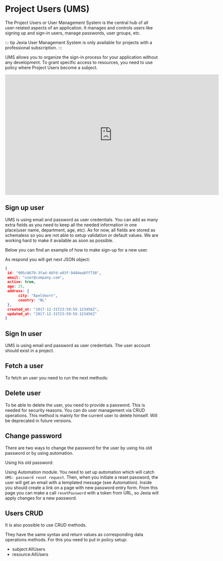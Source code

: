 # Project Users (UMS)
The Project Users or User Management System is the central hub of all user-related aspects of an application. It manages and controls users like signing up and sign-in users, manage passwords, user groups, etc. 

::: tip
Jexia User Management System is only available for projects with a professional subscription.
:::

UMS allows you to organize the sign-in process for your application without any development. To grant specific access to resources, you need to use policy where Project Users become a subject. 

<iframe width="700" height="394" src="https://www.youtube.com/embed/ZjffXZDuoGk" frameborder="0" allow="accelerometer; autoplay; encrypted-media; gyroscope; picture-in-picture" allowfullscreen></iframe>  

## Sign up user
UMS is using email and password as user credentials. You can add as many extra fields as you need to keep all the needed information in one place(user name, department, age, etc). As for now, all fields are stored as schemaless so you are not able to setup validation or default values. We are working hard to make it available as soon as possible. 

Below you can find an example of how to make sign-up for a new user. 

<CodeSwitcher :languages="{js:'JavaScript',bash:'cURL'}">
<template v-slot:js>

``` js
import { jexiaClient, UMSModule } from "jexia-sdk-js";  

const ums = new UMSModule();   
jexiaClient().init({    
  projectID: "your-project-id"
}, ums); 

const user = await ums.signUp({    
  email: "user@company.com",    
  password: "my_password", 
  age: 25, 
  address: { 
      city: "Apeldoorn",
      country: "NL"
  }
});  
```

</template>
<template v-slot:bash>

``` bash
curl -X POST -d '{
  "email": "user@company.com",
  "password": "my_password",
  "age": 25, 
  "address": { 
      "city": "Apeldoorn",
      "country": "NL"
   }
}' "https://$PROJECT_ID.app.jexia.com/ums/signup" | jq .
```

Below you can find possible errors:

|Code | Description|
|-----|------------|
201 | User created successfully. The response contains the full user (except the password) including default fields.
400 | Bad request. The request was somehow malformed and was not executed.
409 | User is already registered.
500 | There is an internal error

</template>
</CodeSwitcher>

As respond you will get next JSON object:
``` json
{  
 id: "005c8679-3fad-46fd-a93f-9484ea8ff738",
 email: "user@company.com", 
 active: true,
 age: 25,
 address: { 
      city: "Apeldoorn",
      country: "NL"
 }, 
 created_at: "2017-12-31T23:59:59.123456Z", 
 updated_at: "2017-12-31T23:59:59.123456Z"
}

```

## Sign In user
UMS is using email and password as user credentials. The user account should exist in a project.

<CodeSwitcher :languages="{js:'JavaScript',bash:'cURL'}">
<template v-slot:js>

``` js
import { jexiaClient, UMSModule } from "jexia-sdk-js";  

const ums = new UMSModule();   
jexiaClient().init({    
  projectID: "your-project-id",    
}, ums); 

const user = await ums.signIn({    
  email: 'Elon@tesla.com',    
  password: 'secret-password',    
  default: true,   
  alias: 'Elon Musk'  
});  

dom.dataset('rockets', 'Elon Mask').select();  
dom.dataset('rockets').select();  
```
Additional optional options:
* default - if true, this user account will be used for all further data operations by default
* alias - account alias. You can use it to clarify which account is going to be used to perform data operation

::: tip
With the JS SDK there is a possibility to do sign in with many users and run requests with different users. For this, you need to use an alias. If you did not specify under which user to run query, the SDK will use user with **default:true**.   
:::

</template>
<template v-slot:bash>

``` bash
export UMS_TOKEN=`curl -X POST -d '{
  "method":"ums",
  "email":"'"$TEST_USER"'",
  "password":"'"$TEST_USER_PSW"'"
}' "https://$PROJECT_ID.app.jexia.com/auth" | jq -r .access_token`
```

</template>
</CodeSwitcher>

## Fetch a user
To fetch an user you need to run the next methods:

<CodeSwitcher :languages="{js:'JavaScript',bash:'cURL'}">
<template v-slot:js>

``` js
// via alias
const user = await ums.getUser('Elon Musk'); 
// via email 
const user = await ums.getUser('elon@tesla.com'); 
```
</template>
<template v-slot:bash>

``` bash
curl 
-H "Authorization: Bearer $UMS_TOKEN"
-X GET "https://$PROJECT_ID.app.jexia.com/ums/user/" | jq .
```

</template>
</CodeSwitcher>

 
## Delete user
To be able to delete the user, you need to provide a password. This is needed for security reasons.
You can do user management via CRUD operations. This method is mainly for the current user to delete himself. 
Will be deprecated in future versions.

<CodeSwitcher :languages="{js:'JavaScript',bash:'cURL'}">
<template v-slot:js>

``` js
ums.deleteUser('Elon@tesla.com', password); 
```
</template>
<template v-slot:bash>

``` bash
curl 
-H "Authorization: Bearer $UMS_TOKEN"
-X DELETE "https://$PROJECT_ID.app.jexia.com/ums/user/" | jq .
```

</template>
</CodeSwitcher>

## Change password
There are two ways to change the password for the user by using his old password or by using automation.

Using his old password:

<CodeSwitcher :languages="{js:'JavaScript',bash:'cURL'}">
<template v-slot:js>

``` js
ums.changePassword('Elon@tesla.com', oldPassword, newPassword); 
```
</template>
<template v-slot:bash>

``` bash
curl 
-H "Authorization: Bearer $UMS_TOKEN"
-X POST -d '{
  "new_password": "my_new_password",
  "old_password": "my_old_password"
}' "https://$PROJECT_ID.app.jexia.com/ums/changepassword/" | jq .
```

</template>
</CodeSwitcher>

Using Automation module. You need to set up automation which will catch `UMS: password reset request`. Then, when you initiate a reset password, the user will get an email with a templated message (see Automation). Inside you should create a link on a page with new password entry form. From this page you can make a call `resetPassword` with a token from URL, so Jexia will apply changes for a new password.     

<CodeSwitcher :languages="{js:'JavaScript',bash:'cURL'}">
<template v-slot:js>
 
```js
// To request email with new token: 
ums.requestResetPassword('Elon@tesla.com');

// To apply newpassword
ums.resetPassword(Token, newPassword);
```

</template>
<template v-slot:bash>

``` bash
# To request token for change password for specific email
curl 
-X POST -d '{
  "email":"user@email"
}' "https://$PROJECT_ID.app.jexia.com/ums/resetpassword/" | jq .


# To apply new password
curl 
-X POST -d '{
  "new_password": "jexia_super"
}' "https://$PROJECT_ID.app.jexia.com/ums/resetpassword/token" | jq .
```

</template>
</CodeSwitcher>

## Users CRUD
It is also possible to use CRUD methods. 

They have the same syntax and return values as corresponding data operations methods.
For this you need to put in policy setup: 
* subject:AllUsers 
* resource:AllUsers

<CodeSwitcher :languages="{js:'JavaScript',bash:'cURL'}">
<template v-slot:js>

``` js
// select all active users  
ums.select()  
 .where(field => field("active").isEqualTo(true))  
 .subscribe();  
// suspend Elon! 
ums.update({ active: false })  
 .where(field => field("email").isEqualTo("Elon@tesla.com"))  
 .subscribe();  
// delete all suspended users  
ums.delete()  
 .where(field => field("active").isEqualTo(false))  
 .subscribe(); 
```
</template>
<template v-slot:bash>

``` bash
curl -H "Authorization: Bearer $UMS_TOKEN"
  -X GET "https://$PROJECT_ID.app.jexia.com/ums/users?cond=[....]" | jq .
```

</template>
</CodeSwitcher>